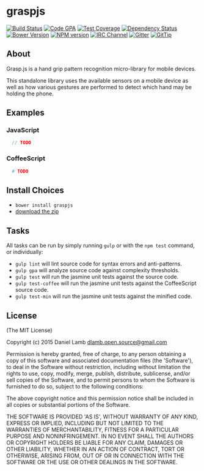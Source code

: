 # graspjs
[![Build Status][build-image]][build-url]
[![Code GPA][gpa-image]][gpa-url]
[![Test Coverage][coverage-image]][coverage-url]
[![Dependency Status][depstat-image]][depstat-url]
[![Bower Version][bower-image]][bower-url]
[![NPM version][npm-image]][npm-url]
[![IRC Channel][irc-image]][irc-url]
[![Gitter][gitter-image]][gitter-url]
[![GitTip][tip-image]][tip-url]

## About

Grasp.js is a hand grip pattern recognition micro-library for mobile devices.

This standalone library uses the available sensors on a mobile device as well as how various gestures are performed to detect which hand may be holding the phone.

## Examples

### JavaScript

```JavaScript
  // TODO
```

### CoffeeScript

```CoffeeScript
  # TODO
```

## Install Choices
- `bower install graspjs`
- [download the zip](https://github.com/daniellmb/graspjs/archive/master.zip)

## Tasks

All tasks can be run by simply running `gulp` or with the `npm test` command, or individually:

  * `gulp lint` will lint source code for syntax errors and anti-patterns.
  * `gulp gpa` will analyze source code against complexity thresholds.
  * `gulp test` will run the jasmine unit tests against the source code.
  * `gulp test-coffee` will run the jasmine unit tests against the CoffeeScript source code.
  * `gulp test-min` will run the jasmine unit tests against the minified code.

## License

(The MIT License)

Copyright (c) 2015 Daniel Lamb dlamb.open.source@gmail.com

Permission is hereby granted, free of charge, to any person obtaining
a copy of this software and associated documentation files (the
'Software'), to deal in the Software without restriction, including
without limitation the rights to use, copy, modify, merge, publish,
distribute, sublicense, and/or sell copies of the Software, and to
permit persons to whom the Software is furnished to do so, subject to
the following conditions:

The above copyright notice and this permission notice shall be
included in all copies or substantial portions of the Software.

THE SOFTWARE IS PROVIDED 'AS IS', WITHOUT WARRANTY OF ANY KIND,
EXPRESS OR IMPLIED, INCLUDING BUT NOT LIMITED TO THE WARRANTIES OF
MERCHANTABILITY, FITNESS FOR A PARTICULAR PURPOSE AND NONINFRINGEMENT.
IN NO EVENT SHALL THE AUTHORS OR COPYRIGHT HOLDERS BE LIABLE FOR ANY
CLAIM, DAMAGES OR OTHER LIABILITY, WHETHER IN AN ACTION OF CONTRACT,
TORT OR OTHERWISE, ARISING FROM, OUT OF OR IN CONNECTION WITH THE
SOFTWARE OR THE USE OR OTHER DEALINGS IN THE SOFTWARE.



[build-url]: https://travis-ci.org/daniellmb/graspjs
[build-image]: http://img.shields.io/travis/daniellmb/grasp.js.png

[gpa-url]: https://codeclimate.com/github/daniellmb/graspjs
[gpa-image]: https://codeclimate.com/github/daniellmb/grasp.js.png

[coverage-url]: https://codeclimate.com/github/daniellmb/graspjs/code?sort=covered_percent&sort_direction=desc
[coverage-image]: https://codeclimate.com/github/daniellmb/graspjs/coverage.png

[depstat-url]: https://david-dm.org/daniellmb/graspjs
[depstat-image]: https://david-dm.org/daniellmb/grasp.js.png?theme=shields.io

[issues-url]: https://github.com/daniellmb/graspjs/issues
[issues-image]: http://img.shields.io/github/issues/daniellmb/grasp.js.png

[bower-url]: http://bower.io/search/?q=graspjs
[bower-image]: https://badge.fury.io/bo/grasp.js.png

[downloads-url]: https://www.npmjs.org/package/graspjs
[downloads-image]: http://img.shields.io/npm/dm/grasp.js.png

[npm-url]: https://www.npmjs.org/package/graspjs
[npm-image]: https://badge.fury.io/js/grasp.js.png

[irc-url]: http://webchat.freenode.net/?channels=graspjs
[irc-image]: http://img.shields.io/badge/irc-%23graspjs-brightgreen.png

[gitter-url]: https://gitter.im/daniellmb/graspjs
[gitter-image]: http://img.shields.io/badge/gitter-daniellmb/graspjs-brightgreen.png

[tip-url]: https://www.gittip.com/daniellmb
[tip-image]: http://img.shields.io/gittip/daniellmb.png